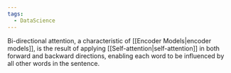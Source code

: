 ```yaml
---
tags:
  - DataScience
---
```


Bi-directional attention, a characteristic of [[Encoder Models|encoder models]], is the result of applying [[Self-attention|self-attention]] in both forward and backward directions, enabling each word to be influenced by all other words in the sentence.